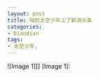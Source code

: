 ```yaml
---
layout: post
title: 咱的太空少年上了新浪头条
categories:
- Diandian
tags:
- 太空少年, 
---
```

!\[Image 1\]\[\] \[Image 1\]: